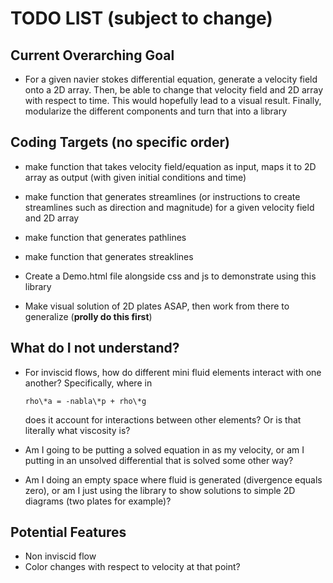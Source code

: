 # TODO LIST (subject to change)

## Current Overarching Goal

- For a given navier stokes differential equation, generate a velocity field onto a 2D array. Then, be able to change that velocity field and 2D array with respect to time. This would hopefully lead to a visual result. Finally, modularize the different components and turn that into a library

## Coding Targets (no specific order)

- make function that takes velocity field/equation as input, maps it to 2D array as output (with given initial conditions and time)

- make function that generates streamlines (or instructions to create streamlines such as direction and magnitude) for a given velocity field and 2D array

- make function that generates pathlines

- make function that generates streaklines

- Create a Demo.html file alongside css and js to demonstrate using this library

- Make visual solution of 2D plates ASAP, then work from there to generalize (**prolly do this first**)

## What do I not understand?

- For inviscid flows, how do different mini fluid elements interact with one another? Specifically, where in 

    ```rho\*a = -nabla\*p + rho\*g ```

  does it account for interactions between other elements? Or is that literally what viscosity is?

- Am I going to be putting a solved equation in as my velocity, or am I putting in an unsolved differential that is solved some other way?

- Am I doing an empty space where fluid is generated (divergence equals zero), or am I just using the library to show solutions to simple 2D diagrams (two plates for example)?

## Potential Features

- Non inviscid flow
- Color changes with respect to velocity at that point?
